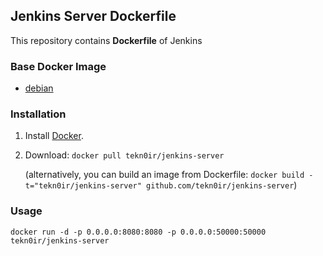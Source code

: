 ## Jenkins Server Dockerfile


This repository contains **Dockerfile** of Jenkins

### Base Docker Image

* [debian](https://hub.docker.com/_/debian/)


### Installation

1. Install [Docker](https://www.docker.com/).

2. Download: `docker pull tekn0ir/jenkins-server`

   (alternatively, you can build an image from Dockerfile: `docker build -t="tekn0ir/jenkins-server" github.com/tekn0ir/jenkins-server`)

### Usage

    docker run -d -p 0.0.0.0:8080:8080 -p 0.0.0.0:50000:50000 tekn0ir/jenkins-server
